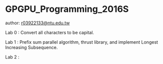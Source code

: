 # GPGPU_Programming_2016S
author: r03922133@ntu.edu.tw

Lab 0 : Convert all characters to be capital.

Lab 1 : Prefix sum parallel algorithm, thrust library, and implement Longest Increasing Subsequence.

Lab 2 : 

